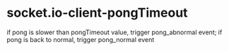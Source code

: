 # socket.io-client-pongTimeout
if pong is slower than pongTimeout value, trigger pong_abnormal event; if pong is back to normal, trigger pong_normal event
